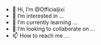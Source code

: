 - 👋 Hi, I’m @Officialjixi
- 👀 I’m interested in ...
- 🌱 I’m currently learning ...
- 💞️ I’m looking to collaborate on ...
- 📫 How to reach me ...

<!---
Officialjixi/Officialjixi is a ✨ special ✨ repository because its `README.md` (this file) appears on your GitHub profile.
You can click the Preview link to take a look at your changes.
--->
